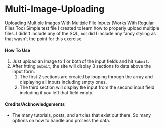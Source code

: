 # Multi-Image-Uploading
Uploading Multiple Images With Multiple File Inputs (Works With Regular Files Too)
Simple test file I created to learn how to properly upload multiple files. I didn't include any of the SQL, nor did I include any fancy styling as that wasn't the point for this exercise.



#### How To Use
1. Just upload an Image to 1 or both of the input fields and hit `Submit`.
1. After htting `Submit`, the site will display 3 sections fo data above the input form.
   1. The first 2 sections are created by looping through the array and displaying all inputs including empty ones.
   2. The third section will display the input from the second input field including if you left that field empty.



#### Credits/Acknowledgements
* The many tutorials, posts, and articles that exist out there. So many options on how to handle and process the data.